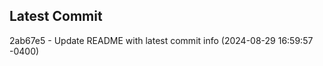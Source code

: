 
## Latest Commit
2ab67e5 - Update README with latest commit info (2024-08-29 16:59:57 -0400) <Yunxi-Zhou>
